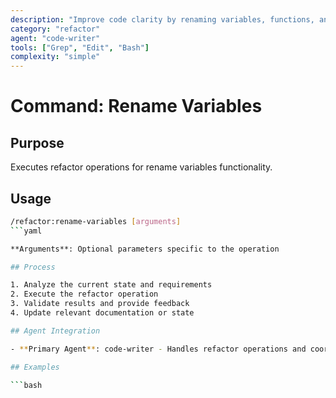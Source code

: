 ```yaml
---
description: "Improve code clarity by renaming variables, functions, and identifiers to be more descriptive"
category: "refactor"
agent: "code-writer"
tools: ["Grep", "Edit", "Bash"]
complexity: "simple"
---
```


# Command: Rename Variables

## Purpose

Executes refactor operations for rename variables functionality.

## Usage

```bash
/refactor:rename-variables [arguments]
```yaml

**Arguments**: Optional parameters specific to the operation

## Process

1. Analyze the current state and requirements
2. Execute the refactor operation
3. Validate results and provide feedback
4. Update relevant documentation or state

## Agent Integration

- **Primary Agent**: code-writer - Handles refactor operations and coordination

## Examples

```bash
